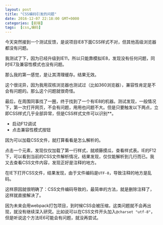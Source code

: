 ```yaml
---
layout: post
title: "CSS编码引发的问题"
date: 2016-12-07 22:18:00 GMT+0000
categories: [前端]
tags:  [css,编码]
---
```


今天突然接到一个测试反馈，是说项目IE8下面CSS样式不对，但其他高级浏览器都没有问题。

我测试了下，因为已经升级到IE11，所以只能靠模拟IE8，发现没有任何问题，同时IE7及兼容性模式也没有问题。

那么我的第一感觉，是让其清理缓存。结果无效。

<!-- more -->

这个很诧异，因为我用双核浏览器也测试过（比如360浏览器），兼容性肯定是不会有问题的。那么这个问题就很奇怪。

最后，在周围同事找了一圈，终于找到了一个有IE8的机器。测试发现，一般情况下，第一次打开网页，不会有问题，用用也问题不大。但是只要触发以下两点，立即CSS样式几乎全部异常，但是CSS样式文件可以识别**。

* 启动F12调试
* 点击兼容性模式按钮

因为可以加载CSS文件，就打算看看是怎么解析的。

点击一个元素，发现仅仅加载了第一行样式，就顺藤摸瓜，查看样式表。IE的F12下，可以看到当前的CSS文件解析情况，结果发现，仅仅能解析到几行而已。我又去查看CSS文件内容，发现正好是注释的地方。

在IE下打开CSS文件，结果发现，由于文件编码是`UTF-8`，导致注释的地方是乱码。

这样原因就很明确了：CSS文件编码导致的，最简单的方法，就是删除注释了，这样就直接解决了。

因为未来会用webpack打包项目，到时候CSS会被压缩，这类问题就不会再出现，就没有继续深入研究。比如说可以在CSS文件开头加入`@charset "utf-8"`，但是听说这个方法IE6可能会有问题，就没再尝试。